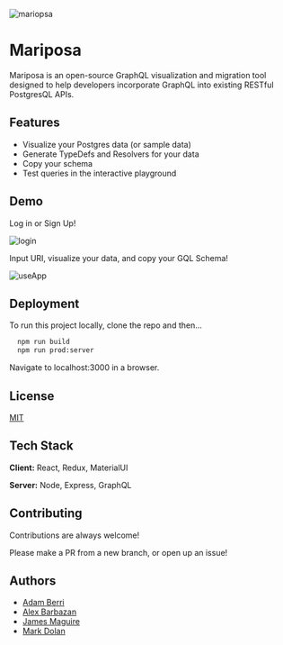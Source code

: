 
![mariopsa](https://user-images.githubusercontent.com/81339845/146243011-e6842ffa-0abf-48e5-bb2d-9037e43a4509.jpg)


# Mariposa

Mariposa is an open-source GraphQL visualization and migration tool designed to help developers incorporate GraphQL into existing RESTful PostgresQL APIs. 

## Features

- Visualize your Postgres data (or sample data)
- Generate TypeDefs and Resolvers for your data
- Copy your schema
- Test queries in the interactive playground


## Demo

Log in or Sign Up!

![login](https://media.giphy.com/media/lyyPmCjymefTtSOPW5/giphy.gif)

Input URI, visualize your data, and copy your GQL Schema!

![useApp](https://media.giphy.com/media/cF2KVuoOvTRu8zGxA0/giphy.gif)
## Deployment

To run this project locally, clone the repo and then...

```bash
  npm run build
  npm run prod:server
```

Navigate to localhost:3000 in a browser. 


## License

[MIT](https://choosealicense.com/licenses/mit/)


## Tech Stack

**Client:** React, Redux, MaterialUI

**Server:** Node, Express, GraphQL


## Contributing

Contributions are always welcome!

Please make a PR from a new branch, or open up an issue!


## Authors

- [Adam Berri](https://www.github.com/adamberri)
- [Alex Barbazan](https://www.github.com/agbarbazan)
- [James Maguire](https://www.github.com/jwmaguire15)
- [Mark Dolan](https://www.github.com/markdolan1)

